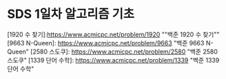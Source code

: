 # SDS 1일차 알고리즘 기초



[1920 수 찾기]:https://www.acmicpc.net/problem/1920	""백준 1920 수 찾기""
[9663 N-Queen]: https://www.acmicpc.net/problem/9663 "백준 9663 N-Queen"
[2580 스도쿠]: https://www.acmicpc.net/problem/2580 "백준 2580 스도쿠"
[1339 단어 수학]: https://www.acmicpc.net/problem/1339 "백준 1339 단어 수학"